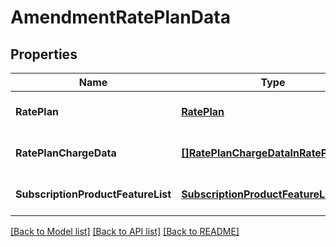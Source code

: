 # AmendmentRatePlanData

## Properties
Name | Type | Description | Notes
------------ | ------------- | ------------- | -------------
**RatePlan** | [**RatePlan**](RatePlan.md) |  | [optional] [default to null]
**RatePlanChargeData** | [**[]RatePlanChargeDataInRatePlanData**](RatePlanChargeDataInRatePlanData.md) |  | [optional] [default to null]
**SubscriptionProductFeatureList** | [**SubscriptionProductFeatureList**](SubscriptionProductFeatureList.md) |  | [optional] [default to null]

[[Back to Model list]](../README.md#documentation-for-models) [[Back to API list]](../README.md#documentation-for-api-endpoints) [[Back to README]](../README.md)


